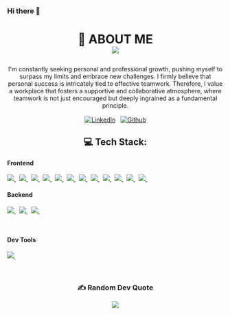 ### Hi there 👋
# <p align="center"> :rocket: ABOUT ME <br>[![](https://visitcount.itsvg.in/api?id=NahuelArtero&label=Profile%20Views&color=3&icon=3&pretty=false)](https://visitcount.itsvg.in)</p>
<p align="center">I'm constantly seeking personal and professional growth, pushing myself to surpass my limits and embrace new challenges. I firmly believe that personal success is intricately tied to effective teamwork. Therefore, I value a workplace that fosters a supportive and collaborative atmosphere, where teamwork is not just encouraged but deeply ingrained as a fundamental principle.</p>
<p align="center">
  <a href="https://www.linkedin.com/in/arteronahuel/" target"blank"><img align="center" src="https://img.shields.io/badge/linkedin-0077B5.svg?&style=for-the-badge&logo=linkedin&logoColor=white" alt="LinkedIn" /></a>&nbsp;&nbsp;
  <a href="https://github.com/NahuelArtero" target"blank"><img align="center" src="https://img.shields.io/badge/github-181717.svg?&style=for-the-badge&logo=github" alt="Github" /></a>
</p>

<h2 align="center">💻 Tech Stack:</h2>
<h4>Frontend</h4>
<p>
  <a href='https://developer.mozilla.org/en-US/docs/Web/Guide/HTML/HTML5'>
    <img src="https://img.shields.io/badge/html5-e34f26.svg?&style=for-the-badge&logo=html5&logoColor=white" />
  </a>
  &nbsp;
  <a href='https://developer.mozilla.org/en-US/docs/Web/CSS'>
    <img src="https://img.shields.io/badge/css3-1572B6.svg?&style=for-the-badge&logo=css3&logoColor=white" />
  </a>
  &nbsp;
  <a href='https://sass-lang.com/'>
    <img src="https://img.shields.io/badge/sass-cc6699.svg?&style=for-the-badge&logo=sass&logoColor=white" />
  </a>
  &nbsp;
  <a href='https://developer.mozilla.org/en-US/docs/Web/JavaScript/Guide'>
    <img src="https://img.shields.io/badge/javascript-F7DF1E.svg?&style=for-the-badge&logo=javascript&logoColor=black" />
  </a>
  &nbsp;
  <a href='https://www.typescriptlang.org/'>
    <img src="https://img.shields.io/badge/typescript-007ACC.svg?&style=for-the-badge&logo=typescript&logoColor=white" />
  </a>
    &nbsp;
  <a href='https://https://es.react.dev/'>
    <img src="https://img.shields.io/badge/react-1572B6.svg?&style=for-the-badge&logo=react&logoColor=white" />
  </a>
  &nbsp;
  <a href='https://tailwindcss.com/'>
    <img src="https://img.shields.io/badge/tailwindcss-%2338B2AC.svg?style=for-the-badge&logo=tailwind-css&logoColor=white" />
  </a>
  &nbsp;
    <a href='https://nextjs.org/'>
    <img src="https://img.shields.io/badge/nextjs-000000.svg?style=for-the-badge&logo=next.js&logoColor=white" />
  </a>
  &nbsp;
  <a href='https://angular.io/'>
    <img src="https://img.shields.io/badge/angular-%23DD0031.svg?style=for-the-badge&logo=angular&logoColor=white" />
  </a>
  &nbsp;
  <a href='https://redux.js.org/'>
    <img src="https://img.shields.io/badge/Redux-764abc.svg?style=for-the-badge&logo=redux&logoColor=white" />
  </a>
  &nbsp;
  <a href='https://getbootstrap.com/'>
    <img src="https://img.shields.io/badge/bootstrap-%23563D7C.svg?style=for-the-badge&logo=bootstrap&logoColor=white" />
  </a>
  &nbsp;
  <a href='https://jquery.com/'>
    <img src="https://img.shields.io/badge/jquery-%230769AD.svg?style=for-the-badge&logo=jquery&logoColor=white" />
  </a>
  &nbsp;
</p>

<h4>Backend</h4>
<p>
  <a href='https://firebase.google.com/'>
    <img src="https://img.shields.io/badge/firebase-%23039BE5.svg?style=for-the-badge&logo=firebase" />
  </a>
  &nbsp;
  <a href='https://nodejs.org/'>
    <img src="https://img.shields.io/badge/node.js-6DA55F?style=for-the-badge&logo=node.js&logoColor=white" />
  </a>
  &nbsp;
  <a href='https://expressjs.com/'>
    <img src="https://img.shields.io/badge/express.js-%23404d59.svg?style=for-the-badge&logo=express&logoColor=%2361DAFB" />
  </a>
  &nbsp;
</p><br>


<h4>Dev Tools</h4>
<p>
  <a href='https://git-scm.com/' text->
    <img src='https://img.shields.io/badge/git-F05032?logo=git&style=for-the-badge&logoColor=white' />
  </a>
  &nbsp;
</p><br>

<h3 align="center">✍️ Random Dev Quote</h3>
<p align="center">
  <img src="https://quotes-github-readme.vercel.app/api?type=horizontal&theme=radical" />
</p>

